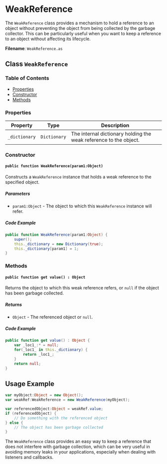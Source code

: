 ---
---
# WeakReference
The `WeakReference` class provides a mechanism to hold a reference to an object without preventing the object from being collected by the garbage collector.
This can be particularly useful when you want to keep a reference to an object without affecting its lifecycle.

**Filename**: `WeakReference.as`

## Class `WeakReference`

### Table of Contents

- [Properties](#properties)
- [Constructor](#constructor)
- [Methods](#methods)

### Properties

| Property | Type | Description |
|----------|------|-------------|
| `_dictionary` | `Dictionary` | The internal dictionary holding the weak reference to the object. |

### Constructor

#### `public function WeakReference(param1:Object)`

Constructs a `WeakReference` instance that holds a weak reference to the specified object.

##### Parameters

- `param1:Object` - The object to which this `WeakReference` instance will refer.

##### Code Example

```actionscript
public function WeakReference(param1:Object) {
    super();
    this._dictionary = new Dictionary(true);
    this._dictionary[param1] = 1;
}
```

### Methods

#### `public function get value() : Object`

Returns the object to which this weak reference refers, or `null` if the object has been garbage collected.

##### Returns

- `Object` - The referenced object or `null`.

##### Code Example

```actionscript
public function get value() : Object {
    var _loc1_:* = null;
    for(_loc1_ in this._dictionary) {
        return _loc1_;
    }
    return null;
}
```

## Usage Example

```actionscript
var myObject:Object = new Object();
var weakRef:WeakReference = new WeakReference(myObject);

var referencedObject:Object = weakRef.value;
if (referencedObject) {
    // Do something with the referenced object
} else {
    // The object has been garbage collected
}
```

The `WeakReference` class provides an easy way to keep a reference that does not interfere with garbage collection, which can be very useful in avoiding memory leaks in your applications, especially when dealing with listeners and callbacks.
